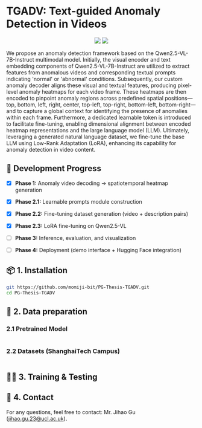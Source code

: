 # TGADV: Text-guided Anomaly Detection in Videos

<p align="center">
  <a href="https://arxiv.org/abs/" target="_blank"><img src="https://img.shields.io/badge/arXiv-Upcoming-red?logo=arxiv"></a>
  <a href="https://huggingface.co/datasets/Geo2425/ShanghaiTech_Campus" target="_blank"><img src="https://img.shields.io/badge/%F0%9F%A4%97%20Hugging%20Face-Dataset-orange"></a>
</p>
We propose an anomaly detection framework based on the Qwen2.5-VL-7B-Instruct multimodal model. Initially, the visual encoder and text embedding components of Qwen2.5-VL-7B-Instruct are utilized to extract features from anomalous videos and corresponding textual prompts indicating 'normal' or 'abnormal' conditions. Subsequently, our custom anomaly decoder aligns these visual and textual features, producing pixel-level anomaly heatmaps for each video frame. These heatmaps are then encoded to pinpoint anomaly regions across predefined spatial positions—top, bottom, left, right, center, top-left, top-right, bottom-left, bottom-right—and to capture a global context for identifying the presence of anomalies within each frame. Furthermore, a dedicated learnable token is introduced to facilitate fine-tuning, enabling dimensional alignment between encoded heatmap representations and the large language model (LLM). Ultimately, leveraging a generated natural language dataset, we fine-tune the base LLM using Low-Rank Adaptation (LoRA), enhancing its capability for anomaly detection in video content.



## 🚧 Development Progress

- [x] **Phase 1:** Anomaly video decoding → spatiotemporal heatmap generation
- [x] **Phase 2.1:** Learnable prompts module construction
- [x] **Phase 2.2:** Fine-tuning dataset generation (video + description pairs)
- [x] **Phase 2.3:** LoRA fine-tuning on Qwen2.5-VL
- [ ] **Phase 3:** Inference, evaluation, and visualization
- [ ] **Phase 4:** Deployment (demo interface + Hugging Face integration)



## 📦 1. Installation

```bash
git https://github.com/momiji-bit/PG-Thesis-TGADV.git
cd PG-Thesis-TGADV

```



## 📂 2. Data preparation

### 2.1 Pretrained Model

```
```

### 2.2 Datasets (ShanghaiTech Campus)

```
```



## 🏋️‍♂️ 3. Training & Testing





## 📧 4. Contact

For any questions, feel free to contact: Mr. Jihao Gu (jihao.gu.23@ucl.ac.uk).
